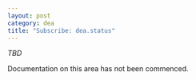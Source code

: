 ```yaml
---
layout: post
category: dea
title: "Subscribe: dea.status"
---
```


*TBD*

Documentation on this area has not been commenced.
